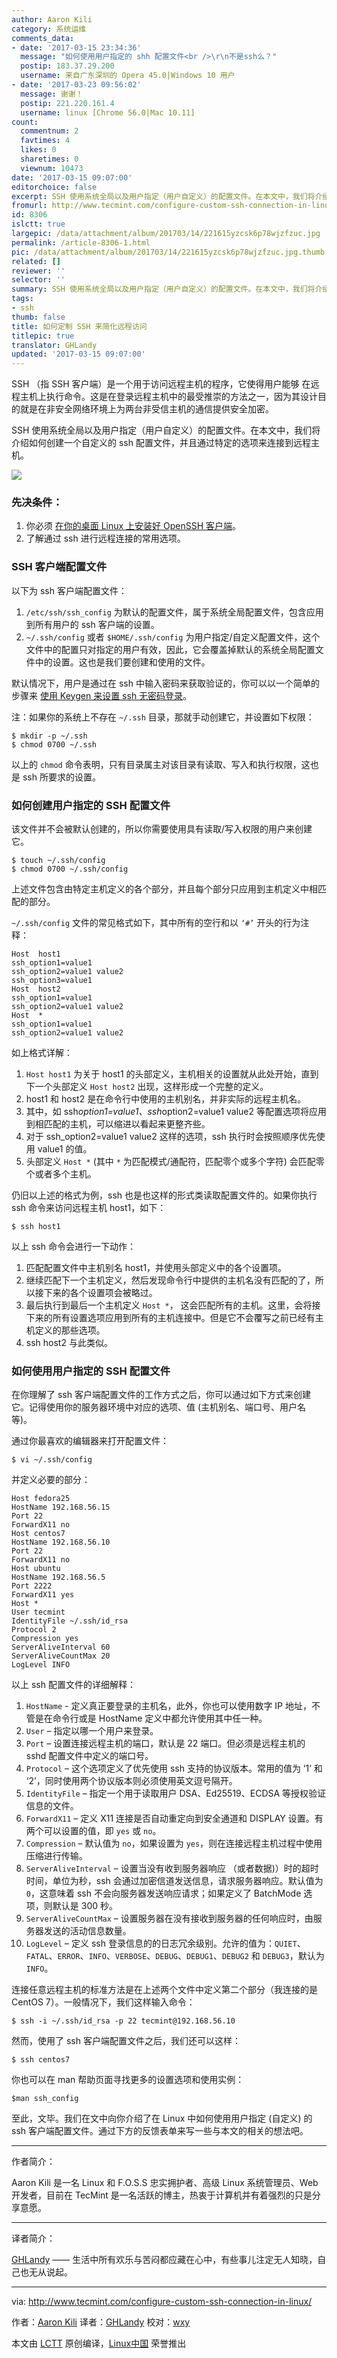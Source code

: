 ```yaml
---
author: Aaron Kili
category: 系统运维
comments_data:
- date: '2017-03-15 23:34:36'
  message: "如何使用用户指定的 shh 配置文件<br />\r\n不是ssh么？"
  postip: 183.37.29.200
  username: 来自广东深圳的 Opera 45.0|Windows 10 用户
- date: '2017-03-23 09:56:02'
  message: 谢谢！
  postip: 221.220.161.4
  username: linux [Chrome 56.0|Mac 10.11]
count:
  commentnum: 2
  favtimes: 4
  likes: 0
  sharetimes: 0
  viewnum: 10473
date: '2017-03-15 09:07:00'
editorchoice: false
excerpt: SSH 使用系统全局以及用户指定（用户自定义）的配置文件。在本文中，我们将介绍如何创建一个自定义的 ssh 配置文件，并且通过特定的选项来连接到远程主机。
fromurl: http://www.tecmint.com/configure-custom-ssh-connection-in-linux/
id: 8306
islctt: true
largepic: /data/attachment/album/201703/14/221615yzcsk6p78wjzfzuc.jpg
permalink: /article-8306-1.html
pic: /data/attachment/album/201703/14/221615yzcsk6p78wjzfzuc.jpg.thumb.jpg
related: []
reviewer: ''
selector: ''
summary: SSH 使用系统全局以及用户指定（用户自定义）的配置文件。在本文中，我们将介绍如何创建一个自定义的 ssh 配置文件，并且通过特定的选项来连接到远程主机。
tags:
- ssh
thumb: false
title: 如何定制 SSH 来简化远程访问
titlepic: true
translator: GHLandy
updated: '2017-03-15 09:07:00'
---
```


SSH （指 SSH 客户端）是一个用于访问远程主机的程序，它使得用户能够 在远程主机上执行命令。这是在登录远程主机中的最受推崇的方法之一，因为其设计目的就是在非安全网络环境上为两台非受信主机的通信提供安全加密。


SSH 使用系统全局以及用户指定（用户自定义）的配置文件。在本文中，我们将介绍如何创建一个自定义的 ssh 配置文件，并且通过特定的选项来连接到远程主机。


![](/data/attachment/album/201703/14/221615yzcsk6p78wjzfzuc.jpg)


### 先决条件：


1. 你必须 [在你的桌面 Linux 上安装好 OpenSSH 客户端](http://www.tecmint.com/install-openssh-server-in-linux/)。
2. 了解通过 ssh 进行远程连接的常用选项。


### SSH 客户端配置文件


以下为 ssh 客户端配置文件：


1. `/etc/ssh/ssh_config` 为默认的配置文件，属于系统全局配置文件，包含应用到所有用户的 ssh 客户端的设置。
2. `~/.ssh/config` 或者 `$HOME/.ssh/config` 为用户指定/自定义配置文件，这个文件中的配置只对指定的用户有效，因此，它会覆盖掉默认的系统全局配置文件中的设置。这也是我们要创建和使用的文件。


默认情况下，用户是通过在 ssh 中输入密码来获取验证的，你可以以一个简单的步骤来 [使用 Keygen 来设置 ssh 无密码登录](http://www.tecmint.com/ssh-passwordless-login-using-ssh-keygen-in-5-easy-steps/)。


注：如果你的系统上不存在 `~/.ssh` 目录，那就手动创建它，并设置如下权限：



```
$ mkdir -p ~/.ssh
$ chmod 0700 ~/.ssh   

```

以上的 `chmod` 命令表明，只有目录属主对该目录有读取、写入和执行权限，这也是 ssh 所要求的设置。


### 如何创建用户指定的 SSH 配置文件


该文件并不会被默认创建的，所以你需要使用具有读取/写入权限的用户来创建它。



```
$ touch ~/.ssh/config
$ chmod 0700 ~/.ssh/config

```

上述文件包含由特定主机定义的各个部分，并且每个部分只应用到主机定义中相匹配的部分。


`~/.ssh/config` 文件的常见格式如下，其中所有的空行和以 `‘#’` 开头的行为注释：



```
Host  host1
ssh_option1=value1
ssh_option2=value1 value2
ssh_option3=value1
Host  host2
ssh_option1=value1
ssh_option2=value1 value2
Host  *
ssh_option1=value1
ssh_option2=value1 value2

```

如上格式详解：


1. `Host host1` 为关于 host1 的头部定义，主机相关的设置就从此处开始，直到下一个头部定义 `Host host2` 出现，这样形成一个完整的定义。
2. host1 和 host2 是在命令行中使用的主机别名，并非实际的远程主机名。
3. 其中，如 ssh*option1=value1、ssh*option2=value1 value2 等配置选项将应用到相匹配的主机，可以缩进以看起来更整齐些。
4. 对于 ssh\_option2=value1 value2 这样的选项，ssh 执行时会按照顺序优先使用 value1 的值。
5. 头部定义 `Host *` (其中 `*` 为匹配模式/通配符，匹配零个或多个字符) 会匹配零个或者多个主机。


仍旧以上述的格式为例，ssh 也是也这样的形式类读取配置文件的。如果你执行 ssh 命令来访问远程主机 host1，如下：



```
$ ssh host1

```

以上 ssh 命令会进行一下动作：


1. 匹配配置文件中主机别名 host1，并使用头部定义中的各个设置项。
2. 继续匹配下一个主机定义，然后发现命令行中提供的主机名没有匹配的了，所以接下来的各个设置项会被略过。
3. 最后执行到最后一个主机定义 `Host *`， 这会匹配所有的主机。这里，会将接下来的所有设置选项应用到所有的主机连接中。但是它不会覆写之前已经有主机定义的那些选项。
4. ssh host2 与此类似。


### 如何使用用户指定的 SSH 配置文件


在你理解了 ssh 客户端配置文件的工作方式之后，你可以通过如下方式来创建它。记得使用你的服务器环境中对应的选项、值 (主机别名、端口号、用户名等)。


通过你最喜欢的编辑器来打开配置文件：



```
$ vi ~/.ssh/config

```

并定义必要的部分：



```
Host fedora25
HostName 192.168.56.15
Port 22
ForwardX11 no
Host centos7
HostName 192.168.56.10
Port 22
ForwardX11 no
Host ubuntu
HostName 192.168.56.5
Port 2222
ForwardX11 yes
Host *
User tecmint
IdentityFile ~/.ssh/id_rsa
Protocol 2
Compression yes
ServerAliveInterval 60
ServerAliveCountMax 20
LogLevel INFO

```

以上 ssh 配置文件的详细解释：


1. `HostName` - 定义真正要登录的主机名，此外，你也可以使用数字 IP 地址，不管是在命令行或是 HostName 定义中都允许使用其中任一种。
2. `User` – 指定以哪一个用户来登录。
3. `Port` – 设置连接远程主机的端口，默认是 22 端口。但必须是远程主机的 sshd 配置文件中定义的端口号。
4. `Protocol` – 这个选项定义了优先使用 ssh 支持的协议版本。常用的值为 ‘1’ 和 ‘2’，同时使用两个协议版本则必须使用英文逗号隔开。
5. `IdentityFile` – 指定一个用于读取用户 DSA、Ed25519、ECDSA 等授权验证信息的文件。
6. `ForwardX11` – 定义 X11 连接是否自动重定向到安全通道和 DISPLAY 设置。有两个可以设置的值，即 `yes` 或 `no`。
7. `Compression` – 默认值为 `no`，如果设置为 `yes`，则在连接远程主机过程中使用压缩进行传输。
8. `ServerAliveInterval` – 设置当没有收到服务器响应 （或者数据)）时的超时时间，单位为秒，ssh 会通过加密信道发送信息，请求服务器响应。默认值为 `0`，这意味着 ssh 不会向服务器发送响应请求；如果定义了 BatchMode 选项，则默认是 300 秒。
9. `ServerAliveCountMax` – 设置服务器在没有接收到服务器的任何响应时，由服务器发送的活动信息数量。
10. `LogLevel` – 定义 ssh 登录信息的的日志冗余级别。允许的值为：`QUIET`、`FATAL`、`ERROR`、`INFO`、`VERBOSE`、`DEBUG`、`DEBUG1`、`DEBUG2` 和 `DEBUG3`，默认为 `INFO`。


连接任意远程主机的标准方法是在上述两个文件中定义第二个部分（我连接的是 CentOS 7）。一般情况下，我们这样输入命令：



```
$ ssh -i ~/.ssh/id_rsa -p 22 tecmint@192.168.56.10

```

然而，使用了 ssh 客户端配置文件之后，我们还可以这样：



```
$ ssh centos7

```

你也可以在 man 帮助页面寻找更多的设置选项和使用实例：



```
$man ssh_config

```

至此，文毕。我们在文中向你介绍了在 Linux 中如何使用用户指定 (自定义) 的 ssh 客户端配置文件。通过下方的反馈表单来写一些与本文的相关的想法吧。




---


作者简介：


Aaron Kili 是一名 Linux 和 F.O.S.S 忠实拥护者、高级 Linux 系统管理员、Web 开发者，目前在 TecMint 是一名活跃的博主，热衷于计算机并有着强烈的只是分享意愿。




---


译者简介：


[GHLandy](http://GHLandy.com) —— 生活中所有欢乐与苦闷都应藏在心中，有些事儿注定无人知晓，自己也无从说起。




---


via: <http://www.tecmint.com/configure-custom-ssh-connection-in-linux/>


作者：[Aaron Kili](http://www.tecmint.com/author/aaronkili/) 译者：[GHLandy](https://github.com/GHLandy) 校对：[wxy](https://github.com/wxy)


本文由 [LCTT](https://github.com/LCTT/TranslateProject) 原创编译，[Linux中国](https://linux.cn/) 荣誉推出
